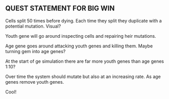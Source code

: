 QUEST STATEMENT FOR BIG WIN
-----------------------------------------------------------------------------------------------------
Cells split 50 times before dying. Each time they split they duplicate with a potential mutation.
Visual?

Youth gene will go around inspecting cells and repairing heir mutations.

Age gene goes around attacking youth genes and killing them. Maybe turning gem into age genes?

At the start of ge simulation there are far more youth genes than age genes 1:10?

Over time the system should mutate but also at an increasing rate. As age genes remove youth genes.

Cool!
